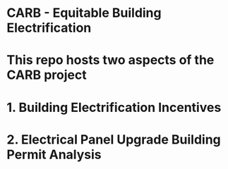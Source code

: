 # CARB - Equitable Building Electrification

# This repo hosts two aspects of the CARB project 
# 1. Building Electrification Incentives
# 2. Electrical Panel Upgrade Building Permit Analysis
